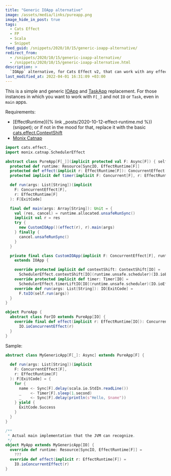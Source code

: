 ```yaml
---
title: "Generic IOApp alternative"
image: /assets/media/links/pureapp.png
image_hide_in_post: true
tags:
  - Cats Effect
  - FP
  - Scala
  - Snippet
feed_guid: /snippets/2020/10/15/generic-ioapp-alternative/
redirect_from:
  - /snippets/2020/10/15/generic-ioapp-alternative/
  - /snippets/2020/10/15/generic-ioapp-alternative.html
description: >
  `IOApp` alternative, for Cats Effect v2, that can work with any effect type.
last_modified_at: 2022-04-01 16:31:09 +03:00
---
```


This is a simple and generic [IOApp](https://typelevel.org/cats-effect/datatypes/ioapp.html) and [TaskApp](https://monix.io/api/current/monix/eval/TaskApp.html) replacement. For those instances in which you want to work with `F[_]` and not `IO` or `Task`, even in `main` apps.

Requirements:

- [EffectRuntime]({% link _posts/2020-10-12-effect-runtime.md %}) (snippet); or if not in the mood for that, replace it with the basic [cats.effect.ContextShift](https://typelevel.org/cats-effect/datatypes/contextshift.html)
- [Monix Catnap](https://monix.io/docs/3x/#monix-catnap)

```scala
import cats.effect._
import monix.catnap.SchedulerEffect

abstract class PureApp[F[_]](implicit protected val F: Async[F]) { self =>
  protected def runtime: Resource[SyncIO, EffectRuntime[F]]
  protected def effect(implicit r: EffectRuntime[F]): ConcurrentEffect[F]
  protected implicit def timer(implicit F: Concurrent[F], r: EffectRuntime[F]): Timer[F] = r.timer

  def run(args: List[String])(implicit
    F: ConcurrentEffect[F],
    r: EffectRuntime[F]
  ): F[ExitCode]

  final def main(args: Array[String]): Unit = {
    val (res, cancel) = runtime.allocated.unsafeRunSync()
    implicit val r = res
    try {
      new CustomIOApp()(effect(r), r).main(args)
    } finally {
      cancel.unsafeRunSync()
    }
  }

  private final class CustomIOApp(implicit F: ConcurrentEffect[F], runtime: EffectRuntime[F])
    extends IOApp {

    override protected implicit def contextShift: ContextShift[IO] =
      SchedulerEffect.contextShift[IO](runtime.unsafe.scheduler)(IO.ioEffect)
    override protected implicit def timer: Timer[IO] =
      SchedulerEffect.timerLiftIO[IO](runtime.unsafe.scheduler)(IO.ioEffect)
    override def run(args: List[String]): IO[ExitCode] =
      F.toIO(self.run(args))
  }
}

object PureApp {
  abstract class ForIO extends PureApp[IO] {
    override final def effect(implicit r: EffectRuntime[IO]): ConcurrentEffect[IO] =
      IO.ioConcurrentEffect(r)
  }
}
```

Sample:

```scala
abstract class MyGenericApp[F[_]: Async] extends PureApp[F] {
  
  def run(args: List[String])(implicit
    F: ConcurrentEffect[F],
    r: EffectRuntime[F]
  ): F[ExitCode] = {
    for {
      name <- Sync[F].delay(scala.io.StdIn.readLine())
      _    <- Timer[F].sleep(1.second)
      _    <- Sync[F].delay(println(s"Hello, $name"))
    } yield {
      ExitCode.Success
    }
  }
}

/**
 * Actual main implementation that the JVM can recognize.
 */
object MyApp extends MyGenericApp[IO] {
  override def runtime: Resource[SyncIO, EffectRuntime[F]] = 
    ???
  override def effect(implicit r: EffectRuntime[F]) = 
    IO.ioConcurrentEffect(r)
}
```

